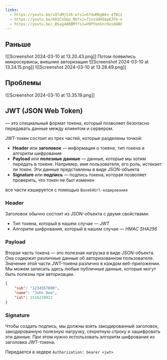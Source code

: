 ```yaml
---
links:
  - https://youtu.be/vQldMjSJ6-w?si=674wM6gN4v-4TWiz
  - https://youtu.be/601CnGGp_MU?si=7ivsSHHI6pKJFb-x
  - https://youtu.be/_BSag4ABBMY?si=H9PYooSnrOuiQ4BV
---
```


## Раньше
![[Screenshot 2024-03-10 at 13.20.43.png]]
 Потом появились микросервисы, внешние авторизации
 ![[Screenshot 2024-03-10 at 13.24.15.png]]
![[Screenshot 2024-03-10 at 13.28.49.png]]

## Проблемы
![[Screenshot 2024-03-10 at 13.35.19.png]]

## JWT (JSON Web Token)
— это специальный формат токена, который позволяет безопасно передавать данные между клиентом и сервером.

JWT-токен состоит из трех частей, которые разделены точкой:

- **Header** или **заголовок** — информация о токене, тип токена и алгоритм шифрования
- **Payload** или **полезные данные** — данные, которые мы хотим передать в токене. Например, имя пользователя, его роль, истекает ли токен. Эти данные представлены в виде JSON-объекта
- **Signature** или **подпись** — подпись токена, которая позволяет проверить, что токен не был изменен

все части кэшируется с помощью `Base64Url-кодирования`
### **Header**

Заголовок обычно состоит из JSON-объекта с двумя свойствами:

- Тип токена, который в нашем случае — _JWT_
- Алгоритм шифрования, который в нашем случае — _HMAC SHA256_

### **Payload**

Вторая часть токена — это полезная нагрузка в виде JSON-объекта. Она содержит различные данные об авторизованном пользователе. Значение этой части JWT-токена различно в каждом веб-приложении. Мы можем записать здесь любые публичные данные, которые могут быть полезны при авторизации.

```json
{
	"sub": "1234567890",
	"name": "John Doe",
	"iat": 1516239022
}
```

### **Signature**

Чтобы создать подпись, мы должны взять закодированный заголовок, закодированную полезную нагрузку, секретную строку и зашифровать эти данные. При этом нужно использовать алгоритм шифрования из заголовка JWT-токена.

Передается в хедере `Authorization: bearer <jwt>`